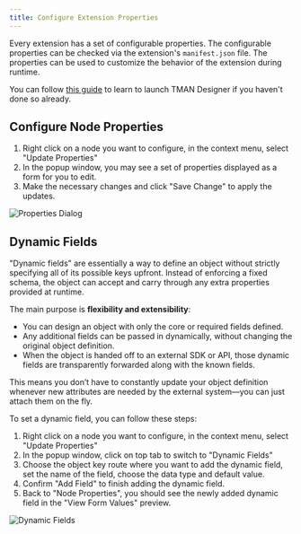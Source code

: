 ```yaml
---
title: Configure Extension Properties
---
```


Every extension has a set of configurable properties. The configurable properties can be checked via the extension's `manifest.json` file.
The properties can be used to customize the behavior of the extension during runtime.

You can follow [this guide](/docs/ten-agent/customize_agent/tman-designer/) to learn to launch TMAN Designer if you haven't done so already.

## Configure Node Properties

1. Right click on a node you want to configure, in the context menu, select "Update Properties"
2. In the popup window, you may see a set of properties displayed as a form for you to edit.
3. Make the necessary changes and click "Save Change" to apply the updates.

![Properties Dialog](https://ten-framework-assets.s3.amazonaws.com/blog/main-control/properties_dialog.png)



## Dynamic Fields

"Dynamic fields" are essentially a way to define an object without strictly specifying all of its possible keys upfront. Instead of enforcing a fixed schema, the object can accept and carry through any extra properties provided at runtime.

The main purpose is **flexibility and extensibility**:

* You can design an object with only the core or required fields defined.
* Any additional fields can be passed in dynamically, without changing the original object definition.
* When the object is handed off to an external SDK or API, those dynamic fields are transparently forwarded along with the known fields.

This means you don’t have to constantly update your object definition whenever new attributes are needed by the external system—you can just attach them on the fly.

To set a dynamic field, you can follow these steps:

1. Right click on a node you want to configure, in the context menu, select "Update Properties"
2. In the popup window, click on top tab to switch to "Dynamic Fields"
3. Choose the object key route where you want to add the dynamic field, set the name of the field, choose the data type and default value.
4. Confirm "Add Field" to finish adding the dynamic field.
5. Back to "Node Properties", you should see the newly added dynamic field in the "View Form Values" preview.

![Dynamic Fields](https://ten-framework-assets.s3.amazonaws.com/blog/main-control/dynamic_fields.png)